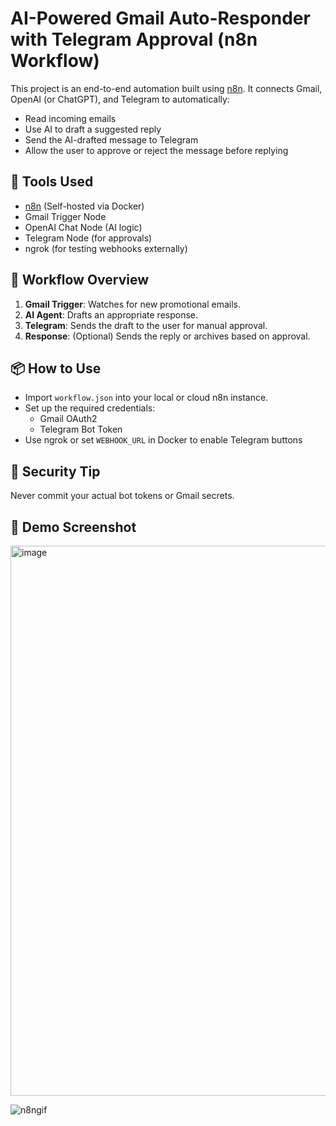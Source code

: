 # AI-Powered Gmail Auto-Responder with Telegram Approval (n8n Workflow)

This project is an end-to-end automation built using [n8n](https://n8n.io/). It connects Gmail, OpenAI (or ChatGPT), and Telegram to automatically:

- Read incoming emails
- Use AI to draft a suggested reply
- Send the AI-drafted message to Telegram
- Allow the user to approve or reject the message before replying

## 🔧 Tools Used

- [n8n](https://n8n.io/) (Self-hosted via Docker)
- Gmail Trigger Node
- OpenAI Chat Node (AI logic)
- Telegram Node (for approvals)
- ngrok (for testing webhooks externally)

## 🧠 Workflow Overview

1. **Gmail Trigger**: Watches for new promotional emails.
2. **AI Agent**: Drafts an appropriate response.
3. **Telegram**: Sends the draft to the user for manual approval.
4. **Response**: (Optional) Sends the reply or archives based on approval.

## 📦 How to Use

- Import `workflow.json` into your local or cloud n8n instance.
- Set up the required credentials:
  - Gmail OAuth2
  - Telegram Bot Token
- Use ngrok or set `WEBHOOK_URL` in Docker to enable Telegram buttons

## 🔐 Security Tip

Never commit your actual bot tokens or Gmail secrets.

## 📸 Demo Screenshot

<img width="1919" height="880" alt="image" src="https://github.com/user-attachments/assets/e8732922-f6ed-4672-a58d-7e64ab05ded9" />

![n8ngif](https://github.com/user-attachments/assets/4d9d08ba-f24d-4ae3-8b07-1627030b2129)

